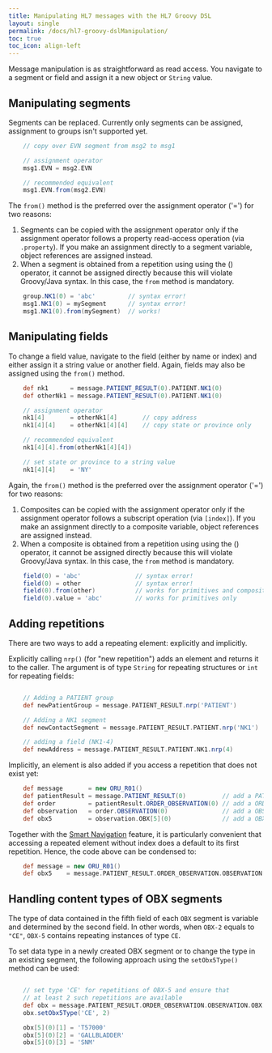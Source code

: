 ```yaml
---
title: Manipulating HL7 messages with the HL7 Groovy DSL
layout: single
permalink: /docs/hl7-groovy-dslManipulation/
toc: true
toc_icon: align-left  
---
```



Message manipulation is as straightforward as read access. You navigate to a segment or field and assign it a new object or `String` value.

## Manipulating segments

Segments can be replaced. Currently only segments can be assigned, assignment to groups isn't supported yet.

```groovy
    // copy over EVN segment from msg2 to msg1

    // assignment operator
    msg1.EVN = msg2.EVN

    // recommended equivalent
    msg1.EVN.from(msg2.EVN)
```

The `from()` method is the preferred over the assignment operator ('=') for two reasons:

1. Segments can be copied with the assignment operator only if the assignment operator follows a property read-access 
operation (via `.property`). If you make an assignment directly to a segment variable, object references are assigned instead.
2. When a segment is obtained from a repetition using using the () operator, it cannot be assigned directly because this will violate 
Groovy/Java syntax. In this case, the `from` method is mandatory.

```groovy
    group.NK1(0) = 'abc'         // syntax error!
    msg1.NK1(0) = mySegment      // syntax error!
    msg1.NK1(0).from(mySegment)  // works!
```

## Manipulating fields

To change a field value, navigate to the field (either by name or index) and either assign it a string value or another field. 
Again, fields may also be assigned using the `from()` method.

```groovy
    def nk1      = message.PATIENT_RESULT(0).PATIENT.NK1(0)
    def otherNk1 = message.PATIENT_RESULT(0).PATIENT.NK1(0)

    // assignment operator
    nk1[4]       = otherNk1[4]       // copy address
    nk1[4][4]    = otherNk1[4][4]    // copy state or province only

    // recommended equivalent
    nk1[4][4].from(otherNk1[4][4])

    // set state or province to a string value
    nk1[4][4]    = 'NY'
```

Again, the `from()` method is the preferred over the assignment operator ('=') for two reasons:

1. Composites can be copied with the assignment operator only if the assignment operator follows a subscript 
operation (via `[index]`). If you make an assignment directly to a composite variable, object references are assigned instead.
2. When a composite is obtained from a repetition using using the () operator, it cannot be assigned directly because this will violate 
Groovy/Java syntax. In this case, the `from` method is mandatory.

```groovy
    field(0) = 'abc'               // syntax error!
    field(0) = other               // syntax error!
    field(0).from(other)           // works for primitives and composites
    field(0).value = 'abc'         // works for primitives only
```

## Adding repetitions

There are two ways to add a repeating element: explicitly and implicitly.

Explicitly calling `nrp()` (for "new repetition") adds an element and returns it to the caller. 
The argument is of type `String` for repeating structures or `int` for repeating fields:

```groovy

    // Adding a PATIENT group
    def newPatientGroup = message.PATIENT_RESULT.nrp('PATIENT')

    // Adding a NK1 segment
    def newContactSegment = message.PATIENT_RESULT.PATIENT.nrp('NK1')

    // adding a field (NK1-4)
    def newAddress = message.PATIENT_RESULT.PATIENT.NK1.nrp(4)
```

Implicitly, an element is also added if you access a repetition that does not exist yet:

```groovy
    def message       = new ORU_R01()
    def patientResult = message.PATIENT_RESULT(0)          // add a PATIENT_RESULT group
    def order         = patientResult.ORDER_OBSERVATION(0) // add a ORDER_OBSERVATION group
    def observation   = order.OBSERVATION(0)               // add a OBSERVATION group
    def obx5          = observation.OBX[5](0)              // add a OBX-5 field
```

Together with the [Smart Navigation][hl7v2dslSmart] feature, it is particularly convenient that accessing a repeated element 
without index does a default to its first repetition. Hence, the code above can be condensed to:

```groovy
    def message = new ORU_R01()
    def obx5    = message.PATIENT_RESULT.ORDER_OBSERVATION.OBSERVATION.OBX[5]
```

## Handling content types of OBX segments

The type of data contained in the fifth field of each `OBX` segment is variable and determined by the second field. 
In other words, when `OBX-2` equals to `"CE"`, `OBX-5` contains repeating instances of type `CE`.

To set data type in a newly created OBX segment or to change the type in an existing segment, 
the following approach using the `setObx5Type()` method can be used:

```groovy

    // set type 'CE' for repetitions of OBX-5 and ensure that
    // at least 2 such repetitions are available
    def obx = message.PATIENT_RESULT.ORDER_OBSERVATION.OBSERVATION.OBX
    obx.setObx5Type('CE', 2)

    obx[5](0)[1] = 'T57000'
    obx[5](0)[2] = 'GALLBLADDER'
    obx[5](0)[3] = 'SNM'
```


[hl7v2dslSmart]: ../hl7-groovy-dslSmartNavigation/
